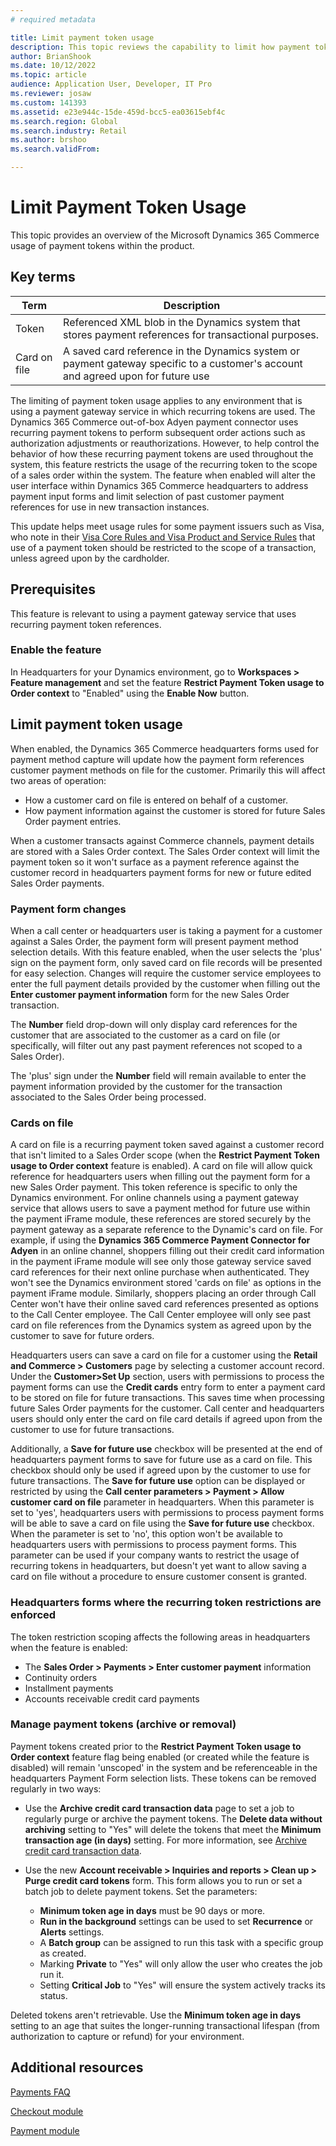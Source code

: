 ```yaml
---
# required metadata

title: Limit payment token usage
description: This topic reviews the capability to limit how payment tokens are used within the system. Token usage is restricted to the scope of a Sales Order, or stored as a card-on-file for the shopper per their consent.
author: BrianShook
ms.date: 10/12/2022
ms.topic: article
audience: Application User, Developer, IT Pro
ms.reviewer: josaw
ms.custom: 141393
ms.assetid: e23e944c-15de-459d-bcc5-ea03615ebf4c
ms.search.region: Global
ms.search.industry: Retail
ms.author: brshoo
ms.search.validFrom:

---
```


# Limit Payment Token Usage

This topic provides an overview of the Microsoft Dynamics 365 Commerce usage of payment tokens within the product. 

## Key terms

| Term | Description |
|---|---|
| Token | Referenced XML blob in the Dynamics system that stores payment references for transactional purposes. |
| Card on file | A saved card reference in the Dynamics system or payment gateway specific to a customer's account and agreed upon for future use |

The limiting of payment token usage applies to any environment that is using a payment gateway service in which recurring tokens are used. The Dynamics 365 Commerce out-of-box Adyen payment connector uses recurring payment tokens to perform subsequent order actions such as authorization adjustments or reauthorizations. However, to help control the behavior of how these recurring payment tokens are used throughout the system, this feature restricts the usage of the recurring token to the scope of a sales order within the system. The feature when enabled will alter the user interface within Dynamics 365 Commerce headquarters to address payment input forms and limit selection of past customer payment references for use in new transaction instances. 

This update helps meet usage rules for some payment issuers such as Visa, who note in their [Visa Core Rules and Visa Product and Service Rules](https://usa.visa.com/content/dam/VCOM/download/about-visa/visa-rules-public.pdf) that use of a payment token should be restricted to the scope of a transaction, unless agreed upon by the cardholder.

## Prerequisites

This feature is relevant to using a payment gateway service that uses recurring payment token references. 

### Enable the feature

In Headquarters for your Dynamics environment, go to **Workspaces \> Feature management** and set the feature **Restrict Payment Token usage to Order context** to "Enabled" using the **Enable Now** button.

## Limit payment token usage

When enabled, the Dynamics 365 Commerce headquarters forms used for payment method capture will update how the payment form references customer payment methods on file for the customer. Primarily this will affect two areas of operation: 

- How a customer card on file is entered on behalf of a customer.
- How payment information against the customer is stored for future Sales Order payment entries.

When a customer transacts against Commerce channels, payment details are stored with a Sales Order context. The Sales Order context will limit the payment token so it won't surface as a payment reference against the customer record in headquarters payment forms for new or future edited Sales Order payments. 

### Payment form changes

When a call center or headquarters user is taking a payment for a customer against a Sales Order, the payment form will present payment method selection details. With this feature enabled, when the user selects the 'plus' sign on the payment form, only saved card on file records will be presented for easy selection. Changes will require the customer service employees to enter the full payment details provided by the customer when filling out the **Enter customer payment information** form for the new Sales Order transaction. 

The **Number** field drop-down will only display card references for the customer that are associated to the customer as a card on file (or specifically, will filter out any past payment references not scoped to a Sales Order). 

The 'plus' sign under the **Number** field will remain available to enter the payment information provided by the customer for the transaction associated to the Sales Order being processed. 

### Cards on file

A card on file is a recurring payment token saved against a customer record that isn't limited to a Sales Order scope (when the **Restrict Payment Token usage to Order context** feature is enabled). A card on file will allow quick reference for headquarters users when filling out the payment form for a new Sales Order payment. This token reference is specific to only the Dynamics environment. For online channels using a payment gateway service that allows users to save a payment method for future use within the payment iFrame module, these references are stored securely by the payment gateway as a separate reference to the Dynamic's card on file. For example, if using the **Dynamics 365 Commerce Payment Connector for Adyen** in an online channel, shoppers filling out their credit card information in the payment iFrame module will see only those gateway service saved card references for their next online purchase when authenticated. They won't see the Dynamics environment stored 'cards on file' as options in the payment iFrame module. Similarly, shoppers placing an order through Call Center won't have their online saved card references presented as options to the Call Center employee.  The Call Center employee will only see past card on file references from the Dynamics system as agreed upon by the customer to save for future orders.

Headquarters users can save a card on file for a customer using the **Retail and Commerce > Customers** page by selecting a customer account record. Under the **Customer>Set Up** section, users with permissions to process the payment forms can use the **Credit cards** entry form to enter a payment card to be stored on file for future transactions. This saves time when processing future Sales Order payments for the customer. Call center and headquarters users should only enter the card on file card details if agreed upon from the customer to use for future transactions.

Additionally, a **Save for future use** checkbox will be presented at the end of headquarters payment forms to save for future use as a card on file. This checkbox should only be used if agreed upon by the customer to use for future transactions. The **Save for future use** option can be displayed or restricted by using the **Call center parameters > Payment > Allow customer card on file** parameter in headquarters. When this parameter is set to 'yes', headquarters users with permissions to process payment forms will be able to save a card on file using the **Save for future use** checkbox.  When the parameter is set to 'no', this option won't be available to headquarters users with permissions to process payment forms. This parameter can be used if your company wants to restrict the usage of recurring tokens in headquarters, but doesn't yet want to allow saving a card on file without a procedure to ensure customer consent is granted.

### Headquarters forms where the recurring token restrictions are enforced

The token restriction scoping affects the following areas in headquarters when the feature is enabled:

- The **Sales Order \> Payments \> Enter customer payment** information
- Continuity orders
- Installment payments
- Accounts receivable credit card payments

### Manage payment tokens (archive or removal)

Payment tokens created prior to the **Restrict Payment Token usage to Order context** feature flag being enabled (or created while the feature is disabled) will remain 'unscoped' in the system and be referenceable in the headquarters Payment Form selection lists. These tokens can be removed regularly in two ways:

- Use the **Archive credit card transaction data** page to set a job to regularly purge or archive the payment tokens. The **Delete data without archiving** setting to "Yes" will delete the tokens that meet the **Minimum transaction age (in days)** setting.  For more information, see [Archive credit card transaction data](archive-cc-data.md).

- Use the new **Account receivable \> Inquiries and reports \> Clean up \> Purge credit card tokens** form. This form allows you to run or set a batch job to delete payment tokens. Set the parameters:
  - **Minimum token age in days** must be 90 days or more.
  - **Run in the background** settings can be used to set **Recurrence** or **Alerts** settings.
  - A **Batch group** can be assigned to run this task with a specific group as created.
  - Marking **Private** to "Yes" will only allow the user who creates the job run it.
  - Setting **Critical Job** to "Yes" will ensure the system actively tracks its status. 
 
Deleted tokens aren't retrievable. Use the **Minimum token age in days** setting to an age that suites the longer-running transactional lifespan (from authorization to capture or refund) for your environment.

## Additional resources

[Payments FAQ](payments-retail.md)

[Checkout module](../add-checkout-module.md)

[Payment module](../payment-module.md)

